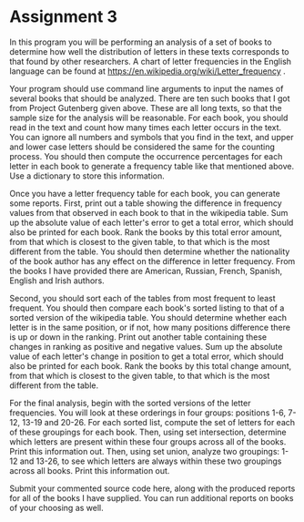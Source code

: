 # Assignment 3

In this program you will be performing an analysis of a set of books to determine how well the distribution of letters in these texts corresponds to that found by other researchers. A chart of letter frequencies in the English language can be found at https://en.wikipedia.org/wiki/Letter_frequency .

Your program should use command line arguments to input the names of several books that should be analyzed. There are ten such books that I got from Project Gutenberg given above. These are all long texts, so that the sample size for the analysis will be reasonable. For each book, you should read in the text and count how many times each letter occurs in the text. You can ignore all numbers and symbols that you find in the text, and upper and lower case letters should be considered the same for the counting process. You should then compute the occurrence percentages for each letter in each book to generate a frequency table like that mentioned above. Use a dictionary to store this information.

Once you have a letter frequency table for each book, you can generate some reports. First, print out a table showing the difference in frequency values from that observed in each book to that in the wikipedia table. Sum up the absolute value of each letter's error to get a total error, which should also be printed for each book. Rank the books by this total error amount, from that which is closest to the given table, to that which is the most different from the table. You should then determine whether the nationality of the book author has any effect on the difference in letter frequency. From the books I have provided there are American, Russian, French, Spanish, English and Irish authors.

Second, you should sort each of the tables from most frequent to least frequent. You should then compare each book's sorted listing to that of a sorted version of the wikipedia table. You should determine whether each letter is in the same position, or if not, how many positions difference there is up or down in the ranking. Print out another table containing these changes in ranking as positive and negative values. Sum up the absolute value of each letter's change in position to get a total error, which should also be printed for each book. Rank the books by this total change amount, from that which is closest to the given table, to that which is the most different from the table. 

For the final analysis, begin with the sorted versions of the letter frequencies. You will look at these orderings in four groups: positions 1-6, 7-12, 13-19 and 20-26. For each sorted list, compute the set of letters for each of these groupings for each book. Then, using set intersection, determine which letters are present within these four groups across all of the books. Print this information out. Then, using set union, analyze two groupings: 1-12 and 13-26, to see which letters are always within these two groupings across all books. Print this information out.

Submit your commented source code here, along with the produced reports for all of the books I have supplied. You can run additional reports on books of your choosing as well.
